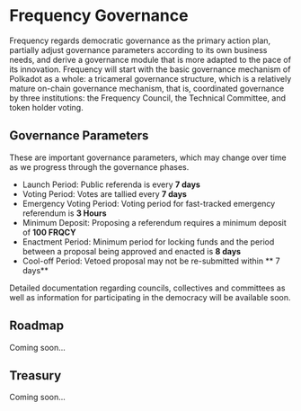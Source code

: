 # Frequency Governance

Frequency regards democratic governance as the primary action plan, partially adjust governance parameters according to its own business needs, and derive a governance module that is more adapted to the pace of its innovation.
Frequency will start with the basic governance mechanism of Polkadot as a whole: a tricameral governance structure, which is a relatively mature on-chain governance mechanism, that is, coordinated governance by three institutions: the Frequency Council, the Technical Committee, and token holder voting.

## Governance Parameters

These are important governance parameters, which may change over time as we progress through the governance phases.


* Launch Period: Public referenda is every **7 days**
* Voting Period: Votes are tallied every **7 days**
* Emergency Voting Period: Voting period for fast-tracked emergency referendum is **3 Hours**
* Minimum Deposit: Proposing a referendum requires a minimum deposit of **100 FRQCY**
* Enactment Period: Minimum period for locking funds and the period between a proposal being approved and enacted is **8 days**
* Cool-off Period: Vetoed proposal may not be re-submitted within ** 7 days**


Detailed documentation regarding councils, collectives and committees as well as information for participating in the democracy will be available soon.

## Roadmap

Coming soon...

## Treasury

Coming soon...
